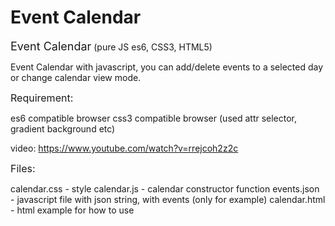# Event Calendar

<font size="4">Event Calendar</font> (pure JS es6, CSS3, HTML5)

Event Calendar with javascript, you can add/delete events to a selected day or change calendar view mode. 

<font size="3">Requirement:</font>

es6 compatible browser
css3 compatible browser (used attr selector, gradient background etc)

video: https://www.youtube.com/watch?v=rrejcoh2z2c


<font size="3">Files:</font>

calendar.css - style
calendar.js - calendar constructor function
events.json - javascript file with json string, with events (only for example)
calendar.html - html example for how to use

